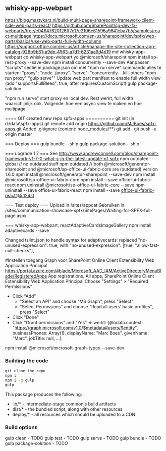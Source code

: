 ## whisky-app-webpart

https://blog.mastykarz.nl/build-multi-page-sharepoint-framework-client-side-web-parts-react/
https://github.com/SharePoint/sp-dev-fx-webparts/tree/e04847620126ff7c17e2106e61596a9641eba7b5/samples/react-multipage
https://docs.microsoft.com/en-us/sharepoint/dev/spfx/web-parts/basics/use-web-parts-full-width-column
https://support.office.com/en-us/article/manage-the-site-collection-app-catalog-928b9b61-a9de-4563-a7d1-6231aa9d4d19
md whisky-app-webpart
cd whisky-app-webpart
yo @microsoft/sharepoint
npm install sp-rest-proxy --save-dev
npm install concurrently --save-dev
Aanpassen "scripts" sectie in package.json om met "npm run serve" commando alles te starten:
    "proxy": "node ./proxy",
    "serve": "concurrently --kill-others \"npm run proxy\" \"gulp serve\""
Update web part manifest to enable full width view (add "supportsFullBleed": true, after requiresCustomScript)
gulp package-solution

"npm run serve" start proxy en local dev. Rest werkt, full width waarschijnlijk ook. Volgende: hoe een async view te maken en hoe multipage

==== GIT created new repo spfx-apps ==========
git init (in d:\data\spfx-apps)
git remote add origin https://github.com/MJBoes/spfx-apps.git
Added .gitignore (content: node_modules/**)
git add .
git push -u origin master

=== Deploy ===
gulp bundle --ship
gulp package-solution --ship

=== upgrade 1.7 ===
See http://www.andrewconnell.com/blog/sharepoint-framework-v1-7-0-what-s-in-the-latest-update-of-spfx
npm outdated --global // no outdated stuff
npm outdated // both @microsoft/generator-sharepoint and @microsoft/sp-office-ui-fabric-core are (outdated) version 1.6.0
npm install @microsoft/generator-sharepoint --save-dev
npm install @microsoft/sp-office-ui-fabric-core
npm install --save office-ui-fabric-react
npm uninstall @microsoft/sp-office-ui-fabric-core --save
npm uninstall --save office-ui-fabric-react
npm install --save office-ui-fabric-react@5.124.0

=== Test deploy ===
Upload in /sites/appcat
Gebruiken in /sites/communication-showcase-spfx/SitePages/Waiting-for-SPFX-full-page.aspx

=== whisky-app-webpart, reactAdaptiveCardsImageGallery
npm install adaptivecards --save

Changed tslint.json to handle syntax for adaptivecards:
replaced "no-unused-expression": true, with "no-unused-expression": [true, "allow-fast-null-checks"],

#Instellen toegang Graph voor SharePoint Online Client Extensibility Web Application Principal
https://portal.azure.com/#blade/Microsoft_AAD_IAM/ActiveDirectoryMenuBlade/RegisteredApps
App registrations, All apps, SharePoint Online Client Extensibility Web Application Principal
Choose "Settings" > "Required Permissions"
  - Click "Add"
    - "Select an API" and choose "MS Graph", press "Select"
    - "Select Permissions" and choose "Read all users' basic profiles", press "Select"
  - Click "Done"
  - Click "Grant permissions" and "Yes"
  => werkt: {@odata.context: "https://graph.microsoft.com/v1.0/$metadata#users/$entity", businessPhones: Array(1), displayName: "Marc Boes", givenName: "Marc", jobTitle: null, …}
  
  npm install @microsoft/microsoft-graph-types --save-dev
  
### Building the code

```bash
git clone the repo
npm i
npm i -g gulp
gulp
```

This package produces the following:

* lib/* - intermediate-stage commonjs build artifacts
* dist/* - the bundled script, along with other resources
* deploy/* - all resources which should be uploaded to a CDN.

### Build options

gulp clean - TODO
gulp test - TODO
gulp serve - TODO
gulp bundle - TODO
gulp package-solution - TODO
